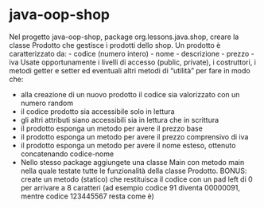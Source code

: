 # java-oop-shop
 
Nel progetto java-oop-shop, package org.lessons.java.shop, creare la classe Prodotto che gestisce i prodotti dello shop.
Un prodotto è caratterizzato da: - codice (numero intero) - nome - descrizione - prezzo - iva
Usate opportunamente i livelli di accesso (public, private), i costruttori, i metodi getter e setter ed eventuali altri metodi di “utilità” per fare in modo che:

- alla creazione di un nuovo prodotto il codice sia valorizzato con un numero random
- il codice prodotto sia accessibile solo in lettura
- gli altri attributi siano accessibili sia in lettura che in scrittura
- il prodotto esponga un metodo per avere il prezzo base
- il prodotto esponga un metodo per avere il prezzo comprensivo di iva
- il prodotto esponga un metodo per avere il nome esteso, ottenuto concatenando codice-nome
- Nello stesso package aggiungete una classe Main con metodo main nella quale testate tutte le funzionalità della classe Prodotto.
BONUS: create un metodo (statico) che restituisca il codice con un pad left di 0 per arrivare a 8 caratteri (ad esempio codice 91 diventa 00000091, mentre codice 123445567 resta come è)